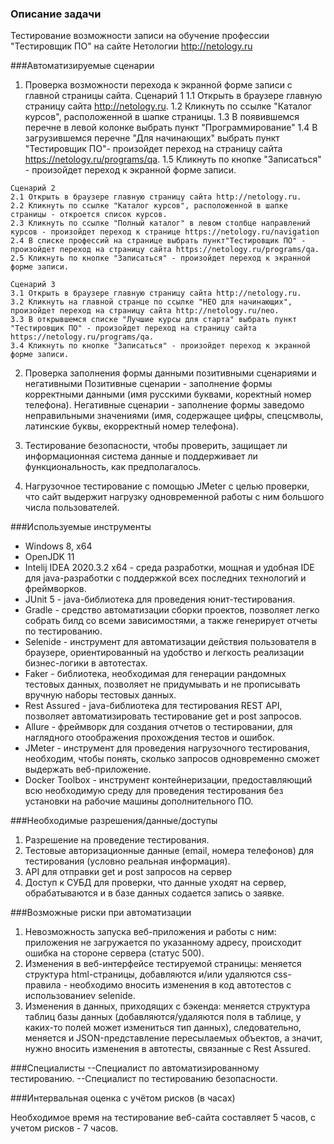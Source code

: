 ### Описание задачи
Тестирование возможности записи на обучение профессии "Тестировщик ПО" на сайте Нетологии http://netology.ru


###Автоматизируемые сценарии

   1. Проверка возможности перехода к экранной форме записи с главной страницы сайта.
    Сценарий 1
    1.1 Открыть в браузере главную страницу сайта http://netology.ru.
    1.2 Кликнуть по ссылке "Каталог курсов", расположенной в шапке страницы.
    1.3 В появившемся перечне в левой колонке выбрать пункт "Программирование"
    1.4 В загрузившемся перечне "Для начинающих" выбрать пункт "Тестировщик ПО"- произойдет переход на страницу сайта https://netology.ru/programs/qa.
    1.5 Кликнуть по кнопке "Записаться" - произойдет переход к экранной форме записи.

    Сценарий 2
    2.1 Открыть в браузере главную страницу сайта http://netology.ru.
    2.2 Кликнуть по ссылке "Каталог курсов", расположенной в шапке страницы - откроется список курсов.
    2.3 Кликнуть по ссылке "Полный каталог" в левом столбце направлений курсов - произойдет переход к странице https://netology.ru/navigation
    2.4 В списке профессий на странице выбрать пункт"Тестировщик ПО" - произойдет переход на страницу сайта https://netology.ru/programs/qa.
    2.5 Кликнуть по кнопке "Записаться" - произойдет переход к экранной форме записи. 

    Сценарий 3
    3.1 Открыть в браузере главную страницу сайта http://netology.ru.
    3.2 Кликнуть на главной странце по ссылке "НЕО для начинающих", произойдет переход на страницу сайта http://netology.ru/neo.
    3.3 В открывшемся списке "Лучшие курсы для старта" выбрать пункт "Тестировщик ПО" - произойдет переход на страницу сайта https://netology.ru/programs/qa.
    3.4 Кликнуть по кнопке "Записаться" - произойдет переход к экранной форме записи.

   2. Проверка заполнения формы данными позитивными сценариями и негативными
    Позитивные сценарии - заполнение формы корректными данными (имя русскими буквами, коректный номер телефона).
    Негативные сценарии - заполнение формы заведомо неправильными значениями (имя, содержащее цифры, спецсмволы, латинские буквы, екорректный номер телефона).

   3. Тестирование безопасности, чтобы проверить, защищает ли информационная система данные и поддерживает ли функциональность, как предполагалось.
   4. Нагрузочное тестирование с помощью JMeter с целью проверки, что сайт выдержит нагрузку одновременной работы с ним большого числа пользователей.



###Используемые инструменты

- Windows 8, x64
- OpenJDK 11
- Intelij IDEA 2020.3.2 x64 - среда разработки, мощная и удобная IDE для java-разработки с поддержкой всех последних технологий и фреймворков.
- JUnit 5 - java-библиотека для проведения юнит-тестирования.
- Gradle - средство автоматизации сборки проектов, позволяет легко собрать билд со всеми зависимостями, а также генерирует отчеты по тестированию.
- Selenide - инструмент для автоматизации действия пользователя в браузере, ориентированный на удобство и легкость реализации бизнес-логики в автотестах.
- Faker - библиотека, необходимая для генерации рандомных тестовых данных, позволяет не придумывать и не прописывать вручную наборы тестовых данных.
- Rest Assured - java-библиотека для тестирования REST API, позволяет автоматизировать тестирование get и post запросов.
- Allure - фреймворк для создания отчетов о тестировании, для наглядного отоображения прохождения тестов и ошибок.
- JMeter - инструмент для проведения нагрузочного тестирования, необходим, чтобы понять, сколько запросов одновременно сможет выдержать веб-приложение.
- Docker Toolbox - инструмент контейнеризации, предоставляющий всю необходимую среду для проведения тестирования без установки на рабочие машины дополнительного ПО.


###Необходимые разрешения/данные/доступы

1. Разрешение на проведение тестирования.
2. Тестовые авторизационные данные (email, номера телефонов) для тестирования (условно реальная информация).
3. API для отправки get и post запросов на сервер 
4. Доступ к СУБД для проверки, что данные уходят на сервер, обрабатываются и в базе данных содается запись о заявке.

###Возможные риски при автоматизации

1. Невозможность запуска веб-приложения и работы с ним: приложения не загружается по указанному адресу, происходит ошибка на стороне сервера (статус 500).
2. Изменения в веб-интерфейсе тестируемой страницы: меняется структура html-страницы, добавляются и/или удаляются css-правила - необходимо вносить изменения в код автотестов с использованиеv selenide.
3. Изменения в данных, приходящих с бэкенда: меняется структура таблиц базы данных (добавляются/удаляются поля в таблице, у каких-то полей может измениться тип данных), следовательно, меняется и JSON-представление пересылаемых объектов, а значит, нужно вносить изменения в автотесты, связанные с Rest Assured.



###Cпециалисты
--Специалист по автоматизированному тестированию.
--Специалист по тестированию безопасности.

###Интервальная оценка с учётом рисков (в часах)

Необходимое время на тестирование веб-сайта составляет 5 часов, с учетом рисков - 7 часов.

